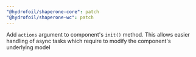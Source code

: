 ```yaml
---
"@hydrofoil/shaperone-core": patch
"@hydrofoil/shaperone-wc": patch
---
```


Add `actions` argument to component's `init()` method. This allows easier handling of async tasks which require to modify the component's underlying model
